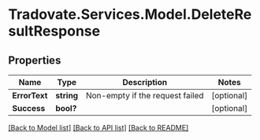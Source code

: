 # Tradovate.Services.Model.DeleteResultResponse
## Properties

Name | Type | Description | Notes
------------ | ------------- | ------------- | -------------
**ErrorText** | **string** | Non-empty if the request failed | [optional] 
**Success** | **bool?** |  | [optional] 

[[Back to Model list]](../README.md#documentation-for-models) [[Back to API list]](../README.md#documentation-for-api-endpoints) [[Back to README]](../README.md)

